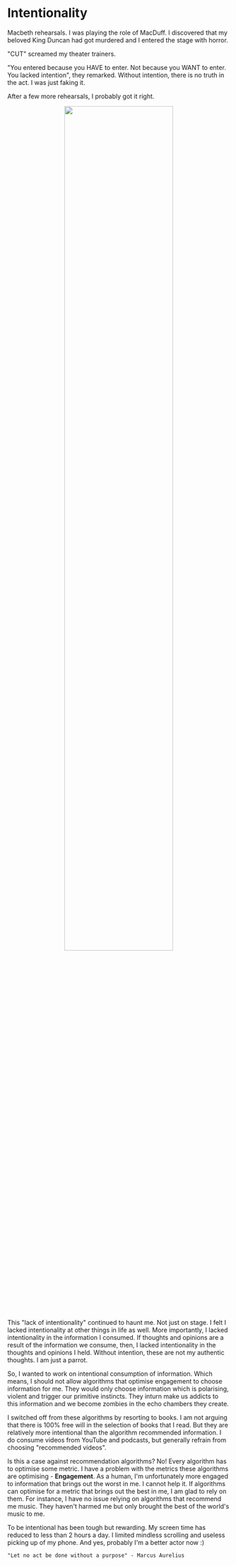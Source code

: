 # Intentionality

Macbeth rehearsals. I was playing the role of MacDuff. I discovered that my beloved King Duncan had got murdered and I entered the stage with horror.

"CUT" screamed my theater trainers.

"You entered because you HAVE to enter. Not because you WANT to enter. You lacked intention", they remarked. Without intention, there is no truth in the act. I was just faking it.

After a few more rehearsals, I probably got it right.

<div style="text-align: center"><img src="intention/macbeth.png" width="70%"/></div>

This "lack of intentionality" continued to haunt me. Not just on stage. I felt I lacked intentionality at other things in life as well. More importantly, I lacked intentionality in the information I consumed. If thoughts and opinions are a result of the information we consume, then, I lacked intentionality in the thoughts and opinions I held. Without intention, these are not my authentic thoughts. I am just a parrot.

So, I wanted to work on intentional consumption of information. Which means, I should not allow algorithms that optimise engagement to choose information for me. They would only choose information which is polarising, violent and trigger our primitive instincts. They inturn make us addicts to this information and we become zombies in the echo chambers they create.

I switched off from these algorithms by resorting to books. I am not arguing that there is 100% free will in the selection of books that I read. But they are relatively more intentional than the algorithm recommended information. I do consume videos from YouTube and podcasts, but generally refrain from choosing "recommended videos".

Is this a case against recommendation algorithms? No! Every algorithm has to optimise some metric. I have a problem with the metrics these algorithms are optimising - **Engagement**. As a human, I'm unfortunately more engaged to information that brings out the worst in me. I cannot help it. If algorithms can optimise for a metric that brings out the best in me, I am glad to rely on them. For instance, I have no issue relying on algorithms that recommend me music. They haven't harmed me but only brought the best of the world's music to me. 

To be intentional has been tough but rewarding. My screen time has reduced to less than 2 hours a day. I limited mindless scrolling and useless picking up of my phone. And yes, probably I'm a better actor now :)

    "Let no act be done without a purpose" - Marcus Aurelius